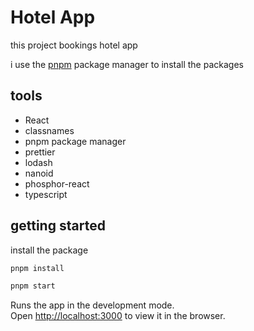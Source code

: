 # Hotel App

this project bookings hotel app

i use the [pnpm](https://pnpm.io/tr/) package manager to install the packages

## tools

- React
- classnames
- pnpm package manager
- prettier
- lodash
- nanoid
- phosphor-react
- typescript

## getting started

install the package

```bash
pnpm install
```

```bash
pnpm start
```

Runs the app in the development mode.\
Open [http://localhost:3000](http://localhost:3000) to view it in the browser.
